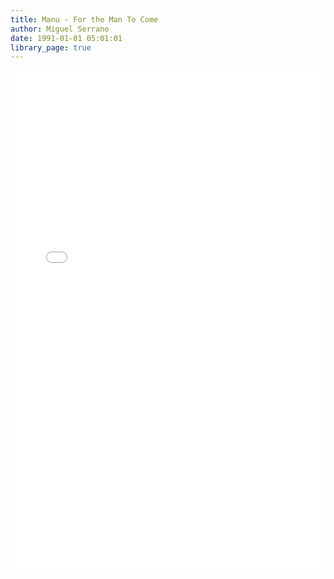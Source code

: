 ```yaml
---
title: Manu - For the Man To Come
author: Miguel Serrano
date: 1991-01-01 05:01:01
library_page: true
---
```


<div>
	<iframe src="/PDFjs/web/viewer.html?file=../../pages/esotericism/Manu:-For-The-Man-To-Come/Manu For The Man To Come (Miguel Serrano).pdf" width="100%" height="800px" frameborder="0"></iframe>
</div>